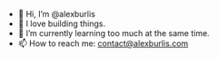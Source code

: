- 👋 Hi, I’m @alexburlis
- 👀 I love building things.
- 🌱 I’m currently learning too much at the same time.
- 📫 How to reach me: contact@alexburlis.com

<!---
alexburlis/alexburlis is a ✨ special ✨ repository because its `README.md` (this file) appears on your GitHub profile.
You can click the Preview link to take a look at your changes.
--->
